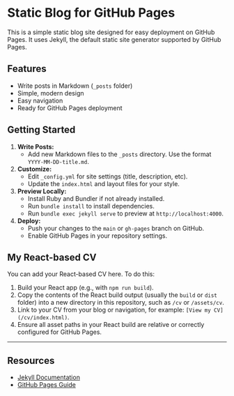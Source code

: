 # Static Blog for GitHub Pages

This is a simple static blog site designed for easy deployment on GitHub Pages. It uses Jekyll, the default static site generator supported by GitHub Pages.

## Features
- Write posts in Markdown (`_posts` folder)
- Simple, modern design
- Easy navigation
- Ready for GitHub Pages deployment

## Getting Started

1. **Write Posts:**
   - Add new Markdown files to the `_posts` directory. Use the format `YYYY-MM-DD-title.md`.
2. **Customize:**
   - Edit `_config.yml` for site settings (title, description, etc).
   - Update the `index.html` and layout files for your style.
3. **Preview Locally:**
   - Install Ruby and Bundler if not already installed.
   - Run `bundle install` to install dependencies.
   - Run `bundle exec jekyll serve` to preview at `http://localhost:4000`.
4. **Deploy:**
   - Push your changes to the `main` or `gh-pages` branch on GitHub.
   - Enable GitHub Pages in your repository settings.


## My React-based CV

You can add your React-based CV here. To do this:

1. Build your React app (e.g., with `npm run build`).
2. Copy the contents of the React build output (usually the `build` or `dist` folder) into a new directory in this repository, such as `/cv` or `/assets/cv`.
3. Link to your CV from your blog or navigation, for example: `[View my CV](/cv/index.html)`.
4. Ensure all asset paths in your React build are relative or correctly configured for GitHub Pages.

---

## Resources
- [Jekyll Documentation](https://jekyllrb.com/docs/)
- [GitHub Pages Guide](https://docs.github.com/en/pages)
